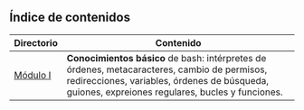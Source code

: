 ## Índice de contenidos
Directorio | Contenido
--- |	---
[Módulo I](https://github.com/pwaqo/DGIIM1/tree/master/FS/ejercicios/M%C3%B3dulo_I) | **Conocimientos básico** de bash: intérpretes de órdenes, metacaracteres, cambio de permisos, redirecciones, variables, órdenes de búsqueda, guiones, expreiones regulares, bucles y funciones.
